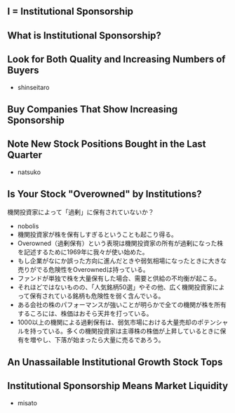 ## I = Institutional Sponsorship
## What is Institutional Sponsorship?
## Look for Both Quality and Increasing Numbers of Buyers
- shinseitaro

## Buy Companies That Show Increasing Sponsorship
## Note New Stock Positions Bought in the Last Quarter
- natsuko

## Is Your Stock "Overowned" by Institutions?
機関投資家によって「過剰」に保有されていないか？
- nobolis 
- 機関投資家が株を保有しすぎるということも起こり得る。
- Overowned（過剰保有）という表現は機関投資家の所有が過剰になった株を記述するために1969年に我々が使い始めた。
- もし企業がなにか誤った方向に進んだときや弱気相場になったときに大きな売りがでる危険性をOverownedは持っている。
- ファンドが単独で株を大量保有した場合、需要と供給の不均衡が起こる。
- それほどではないものの、「人気銘柄50選」やその他、広く機関投資家によって保有されている銘柄も危険性を弱く含んでいる。
- ある会社の株のパフォーマンスが強いことが明らかで全ての機関が株を所有するころには、株価はおそら天井を打っている。
- 1000以上の機関による過剰保有は、弱気市場における大量売却のポテンシャルを持っている。多くの機関投資家は主導株の株価が上昇しているときに保有を増やし、下落が始まったら大量に売るであろう。

## An Unassailable Institutional Growth Stock Tops 
## Institutional Sponsorship Means Market Liquidity
- misato

